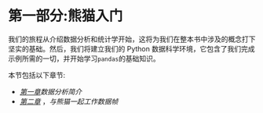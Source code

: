 

# 第一部分:熊猫入门

我们的旅程从介绍数据分析和统计学开始，这将为我们在整本书中涉及的概念打下坚实的基础。然后，我们将建立我们的 Python 数据科学环境，它包含了我们完成示例所需的一切，并开始学习`pandas`的基础知识。

本节包括以下章节:

*   [*第一章*](B16834_01_Final_SK_ePub.xhtml#_idTextAnchor015)*数据分析简介*
*   [*第二章*](B16834_02_Final_SK_ePub.xhtml#_idTextAnchor035) ，*与熊猫一起工作数据帧*